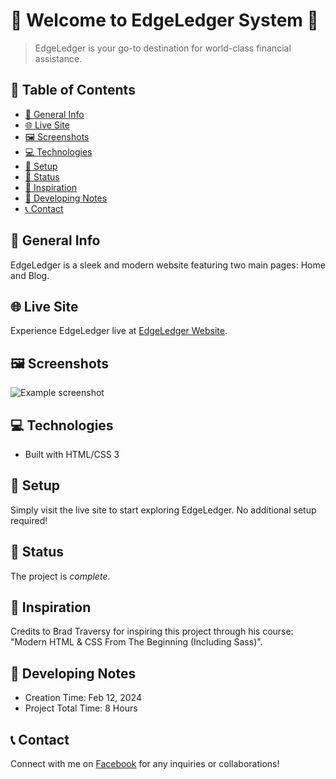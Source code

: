 <!-- Add a cool banner or logo here -->

# 🚀 Welcome to EdgeLedger System 🚀

> EdgeLedger is your go-to destination for world-class financial assistance. 

## 🌟 Table of Contents

- [📝 General Info](#general-info)
- [🌐 Live Site](#live-site)
- [🖼️ Screenshots](#screenshots)
- [💻 Technologies](#technologies)
- [🚀 Setup](#setup)
- [🚦 Status](#status)
- [🎨 Inspiration](#inspiration)
- [📝 Developing Notes](#developing-notes)
- [📞 Contact](#contact)

## 📝 General Info

EdgeLedger is a sleek and modern website featuring two main pages: Home and Blog.

## 🌐 Live Site

Experience EdgeLedger live at [EdgeLedger Website](https://edge-ledger-web-site.netlify.app/).

## 🖼️ Screenshots

![Example screenshot](./img/Screenshot.png)

## 💻 Technologies

- Built with HTML/CSS 3

## 🚀 Setup

Simply visit the live site to start exploring EdgeLedger. No additional setup required!

## 🚦 Status

The project is _complete_.

## 🎨 Inspiration

Credits to Brad Traversy for inspiring this project through his course: "Modern HTML & CSS From The Beginning (Including Sass)".

## 📝 Developing Notes

- Creation Time: Feb 12, 2024
- Project Total Time: 8 Hours 

## 📞 Contact

Connect with me on [Facebook](https://www.facebook.com/anashany219) for any inquiries or collaborations!
